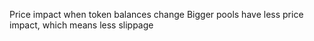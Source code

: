 Price impact when token balances change
Bigger pools have less price impact, which means less slippage
